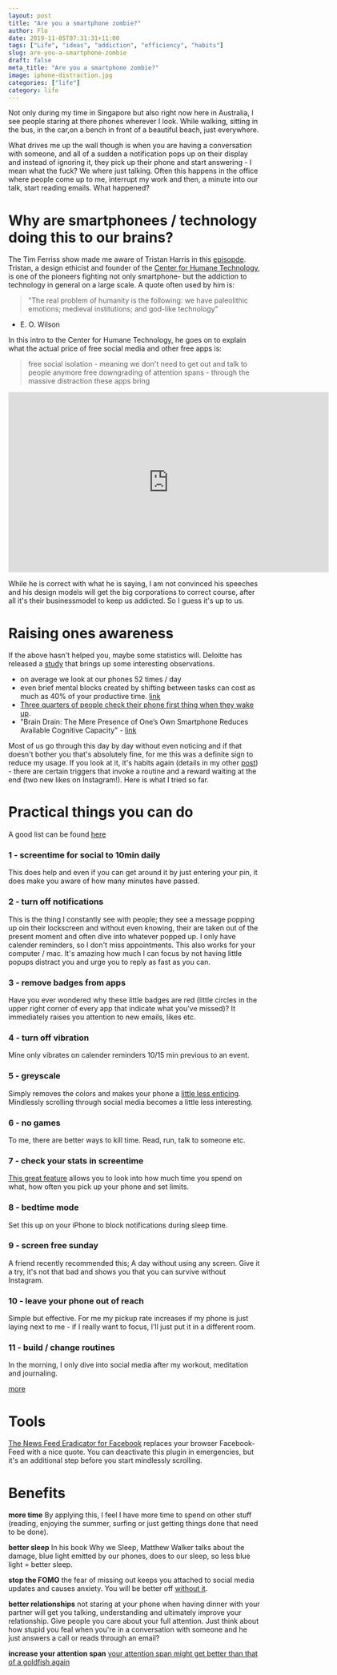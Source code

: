 ```yaml
---
layout: post
title: "Are you a smartphone zombie?"
author: Flo
date: 2019-11-05T07:31:31+11:00
tags: ["Life", "ideas", "addiction", "efficiency", "habits"]
slug: are-you-a-smartphone-zombie
draft: false
meta_title: "Are you a smartphone zombie?"
image: iphone-distraction.jpg
categories: ["life"]
category: life
---
```


Not only during my time in Singapore but also right now here in Australia, I see people staring at there phones wherever I look. While walking, sitting in the bus, in the car,on a bench in front of a beautiful beach, just everywhere.<!-- end --> 


What drives me up the wall though is when you are having a conversation with someone, and all of a sudden a notification pops up on their display and instead of ignoring it, they pick up their phone and start answering - I mean what the fuck? We where just talking. Often this happens in the office where people come up to me, interrupt my work and then, a minute into our talk, start reading emails. What happened?

# Why are smartphonees / technology doing this to our brains?

The Tim Ferriss show made me aware of Tristan Harris in this [episopde](https://podcasts.apple.com/au/podcast/the-tim-ferriss-show/id863897795?i=1000450386427). Tristan, a design ethicist and founder of the [Center for Humane Technology](https://humanetech.com/), is one of the pioneers fighting not only smartphone- but the addiction to technology in general on a large scale.
A quote often used by him is:

> "The real problem of humanity is the following:
> we have paleolithic emotions;
> medieval institutions;
> and god-like technology"
- E. O. Wilson

In this intro to the Center for Humane Technology, he goes on to explain what the actual price of free social media and other free apps is:

> free social isolation - meaning we don't need to get out and talk to people anymore
> free downgrading of attention spans - through the massive distraction these apps bring

<iframe title="vimeo-player" src="https://player.vimeo.com/video/344697550" width="640" height="360" frameborder="0" allowfullscreen></iframe>

While he is correct with what he is saying, I am not convinced his speeches and his design models will get the big corporations to correct course, after all it's their businessmodel to keep us addicted. So I guess it's up to us.

# Raising ones awareness

If the above hasn't helped you, maybe some statistics will. Deloitte has released a [study](https://www2.deloitte.com/us/en/pages/technology-media-and-telecommunications/articles/global-mobile-consumer-survey-us-edition.html) that brings up some interesting observations.

* on average we look at our phones 52 times / day
* even brief mental blocks created by shifting between tasks can cost as much as 40% of your productive time. [link](https://www.apa.org/research/action/multitask)
* [Three quarters of people check their phone first thing when they wake up](https://www.success.com/12-steps-to-breaking-smartphone-addiction).
* "Brain Drain: The Mere Presence of One’s Own Smartphone Reduces Available Cognitive Capacity" - [link](https://www.journals.uchicago.edu/doi/abs/10.1086/691462)

Most of us go through this day by day without even noticing and if that doesn't bother you that's absolutely fine, for me this was a definite sign to reduce my usage. If you look at it, it's habits again (details in my other [post](my-daily-routines-an-how-they-helped-me)) - there are certain triggers that invoke a routine and a reward waiting at the end (two new likes on Instagram!). Here is what I tried so far.

# Practical things you can do

A good list can be found [here](https://humanetech.com/resources/take-control/)

### 1 - screentime for social to 10min daily

This does help and even if you can get around it by just entering your pin, it does make you aware of how many minutes have passed.

### 2 - turn off notifications

This is the thing I constantly see with people; they see a message popping up oin their lockscreen and without even knowing, their are taken out of the present moment and often dive into whatever popped up. I only have calender reminders, so I don't miss appointments. This also works for your computer / mac. It's amazing how much I can focus by not having little popups distract you and urge you to reply as fast as you can.

### 3 - remove badges from apps

Have you ever wondered why these little badges are red (little circles in the upper right corner of every app that indicate what you've missed)? It immediately raises you attention to new emails, likes etc.

### 4 - turn off vibration

Mine only vibrates on calender reminders 10/15 min previous to an event.

### 5 - greyscale

Simply removes the colors and makes your phone a [little less enticing](https://www.apartmenttherapy.com/grayscale-iphone-266894). Mindlessly scrolling through social media becomes a little less interesting.

### 6 - no games

To me, there are better ways to kill time. Read, run, talk to someone etc.

### 7 - check your stats in screentime

[This great feature](https://support.apple.com/en-au/HT208982) allows you to look into how much time you spend on what, how often you pick up your phone and set limits.

### 8 - bedtime mode

Set this up on your iPhone to block notifications during sleep time.

### 9 - screen free sunday

A friend recently recommended this; A day without using any screen. Give it a try, it's not that bad and shows you that you can survive without Instagram.

### 10 - leave your phone out of reach

Simple but effective. For me my pickup rate increases if my phone is just laying next to me - if I really want to focus, I'll just put it in a different room.

### 11 - build / change routines

In the morning, I only dive into social media after my workout, meditation and journaling.

[more](https://www.helpguide.org/articles/addictions/smartphone-addiction.htm)

# Tools

[The News Feed Eradicator for Facebook](https://chrome.google.com/webstore/detail/news-feed-eradicator-for/fjcldmjmjhkklehbacihaiopjklihlgg) replaces your browser Facebook-Feed with a nice quote. You can deactivate this plugin in emergencies, but it's an additional step before you start mindlessly scrolling.

# Benefits 

**more time** By applying this, I feel I have more time to spend on other stuff (reading, enjoying the summer, surfing or just getting things done that need to be done).

**better sleep** In his book Why we Sleep, Matthew Walker talks about the damage, blue light emitted by our phones, does to our sleep, so less blue light = better sleep.

**stop the FOMO** the fear of missing out keeps you attached to social media updates and causes anxiety. You will be better off [without it](https://www.developgoodhabits.com/fear-of-missing-out/).

**better relationships** not staring at your phone when having dinner with your partner will get you talking, understanding and ultimately improve your relationship. Give people you care about your full attention. Just think about how stupid you feal when you're in a conversation with someone and he just answers a call or reads through an email?

**increase your attention span** [your attention span might get better than that of a goldfish again](https://time.com/3858309/attention-spans-goldfish/)